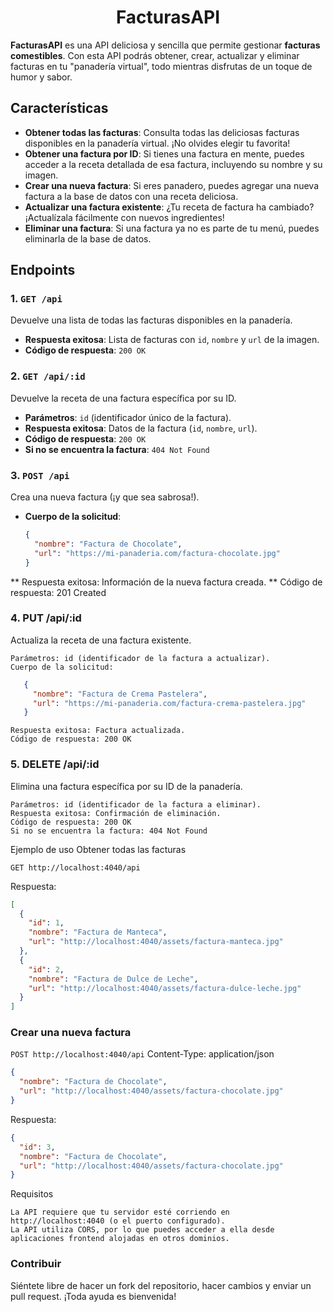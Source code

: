 <h1 align="center">FacturasAPI</h1>

**FacturasAPI** es una API deliciosa y sencilla que permite gestionar **facturas comestibles**. Con esta API podrás obtener, crear, actualizar y eliminar facturas en tu "panadería virtual", todo mientras disfrutas de un toque de humor y sabor.

## Características

- **Obtener todas las facturas**: Consulta todas las deliciosas facturas disponibles en la panadería virtual. ¡No olvides elegir tu favorita!
- **Obtener una factura por ID**: Si tienes una factura en mente, puedes acceder a la receta detallada de esa factura, incluyendo su nombre y su imagen.
- **Crear una nueva factura**: Si eres panadero, puedes agregar una nueva factura a la base de datos con una receta deliciosa.
- **Actualizar una factura existente**: ¿Tu receta de factura ha cambiado? ¡Actualízala fácilmente con nuevos ingredientes!
- **Eliminar una factura**: Si una factura ya no es parte de tu menú, puedes eliminarla de la base de datos.

## Endpoints

### 1. `GET /api`
Devuelve una lista de todas las facturas disponibles en la panadería.
- **Respuesta exitosa**: Lista de facturas con `id`, `nombre` y `url` de la imagen.
- **Código de respuesta**: `200 OK`

### 2. `GET /api/:id`
Devuelve la receta de una factura específica por su ID.
- **Parámetros**: `id` (identificador único de la factura).
- **Respuesta exitosa**: Datos de la factura (`id`, `nombre`, `url`).
- **Código de respuesta**: `200 OK`
- **Si no se encuentra la factura**: `404 Not Found`

### 3. `POST /api`
Crea una nueva factura (¡y que sea sabrosa!).
- **Cuerpo de la solicitud**:  
  ```json
  {
    "nombre": "Factura de Chocolate",
    "url": "https://mi-panaderia.com/factura-chocolate.jpg"
  }
  ```
 ** Respuesta exitosa: Información de la nueva factura creada.
 ** Código de respuesta: 201 Created

### 4. PUT /api/:id

Actualiza la receta de una factura existente.

    Parámetros: id (identificador de la factura a actualizar).
    Cuerpo de la solicitud:
 ```json
    {
      "nombre": "Factura de Crema Pastelera",
      "url": "https://mi-panaderia.com/factura-crema-pastelera.jpg"
    }
```
    Respuesta exitosa: Factura actualizada.
    Código de respuesta: 200 OK

### 5. DELETE /api/:id

Elimina una factura específica por su ID de la panadería.

    Parámetros: id (identificador de la factura a eliminar).
    Respuesta exitosa: Confirmación de eliminación.
    Código de respuesta: 200 OK
    Si no se encuentra la factura: 404 Not Found

Ejemplo de uso
Obtener todas las facturas

`GET http://localhost:4040/api`

Respuesta:

```json
[
  {
    "id": 1,
    "nombre": "Factura de Manteca",
    "url": "http://localhost:4040/assets/factura-manteca.jpg"
  },
  {
    "id": 2,
    "nombre": "Factura de Dulce de Leche",
    "url": "http://localhost:4040/assets/factura-dulce-leche.jpg"
  }
]
```
### Crear una nueva factura

`POST http://localhost:4040/api`
Content-Type: application/json

```json
{
  "nombre": "Factura de Chocolate",
  "url": "http://localhost:4040/assets/factura-chocolate.jpg"
}
```
Respuesta:

```json
{
  "id": 3,
  "nombre": "Factura de Chocolate",
  "url": "http://localhost:4040/assets/factura-chocolate.jpg"
}
```

Requisitos

    La API requiere que tu servidor esté corriendo en http://localhost:4040 (o el puerto configurado).
    La API utiliza CORS, por lo que puedes acceder a ella desde aplicaciones frontend alojadas en otros dominios.
    

### Contribuir

Siéntete libre de hacer un fork del repositorio, hacer cambios y enviar un pull request. ¡Toda ayuda es bienvenida!